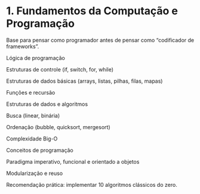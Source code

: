# 1. Fundamentos da Computação e Programação

Base para pensar como programador antes de pensar como “codificador de frameworks”.

Lógica de programação

Estruturas de controle (if, switch, for, while)

Estruturas de dados básicas (arrays, listas, pilhas, filas, mapas)

Funções e recursão

Estruturas de dados e algoritmos

Busca (linear, binária)

Ordenação (bubble, quicksort, mergesort)

Complexidade Big-O

Conceitos de programação

Paradigma imperativo, funcional e orientado a objetos

Modularização e reuso

Recomendação prática: implementar 10 algoritmos clássicos do zero.
